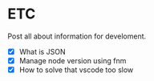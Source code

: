 # ETC

Post all about information for develoment.

- [x] What is JSON
- [x] Manage node version using fnm
- [x] How to solve that vscode too slow
